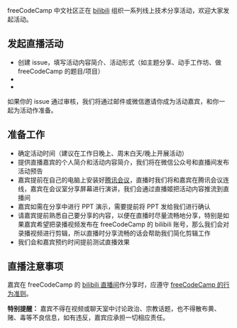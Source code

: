 freeCodeCamp 中文社区正在 [bilibili](https://space.bilibili.com/335505768) 组织一系列线上技术分享活动，欢迎大家发起活动。

## 发起直播活动
- 创建 issue，填写活动内容简介、活动形式（如主题分享、动手工作坊、做 freeCodeCamp 的题目/项目）
- 
- 

如果你的 issue 通过审核，我们将通过邮件或微信邀请你成为活动嘉宾，和你一起为活动作准备。
## 准备工作
- 确定活动时间（建议在工作日晚上、周末白天/晚上开展活动）
- 提供直播嘉宾的个人简介和活动内容简介，我们将在微信公众号和直播间发布活动预告
- 嘉宾提前在自己的电脑上安装好[腾讯会议](https://meeting.tencent.com/download-center.html)，直播时我们将和嘉宾在腾讯会议连线，嘉宾在会议室分享屏幕进行演讲，我们会通过直播姬把活动内容推流到直播间
- 嘉宾如需在分享中进行 PPT 演示，需要提前将 PPT 发给我们进行确认
- 请嘉宾提前熟悉自己要分享的内容，以便在直播时尽量流畅地分享，特别是如果嘉宾希望把录播视频发布在 freeCodeCamp 的 bilibili 账号，那么我们会对录播视频进行剪辑，所以直播时分享流畅的话会帮助我们简化剪辑工作
- 我们会和嘉宾预约时间提前测试直播效果

## 直播注意事项
嘉宾在 freeCodeCamp 的 [bilibili 直播间](https://live.bilibili.com/22218677)作分享时，应遵守 [freeCodeCamp 的行为准则](https://www.freecodecamp.org/news/code-of-conduct/)。

**特别提醒：** 嘉宾不得在视频或聊天室中讨论政治、宗教话题，也不得散布黄、赌、毒等不良信息，如有违反，嘉宾应承担一切相应责任。
